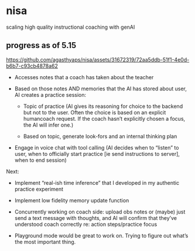 # nisa

scaling high quality instructional coaching with genAI


## progress as of 5.15



https://github.com/agasthyaps/nisa/assets/31672319/72aa5ddb-51f1-4e0d-b6b7-c93cb4878a62



- Accesses notes that a coach has taken about the teacher

- Based on those notes AND memories that the AI has stored about user, AI creates a practice session:

    -  Topic of practice (AI gives its reasoning for choice to the backend but not to the user. Often the choice is based on an explicit humancoach request. If the coach hasn’t explicitly chosen a focus, the AI will infer one.)

    - Based on topic, generate look-fors and an internal thinking plan

- Engage in voice chat with tool calling (AI decides when to “listen” to user, when to officially start practice [ie send instructions to server], when to end session)


Next:

- Implement “real-ish time inference” that I developed in my authentic practice experiment

- Implement low fidelity memory update function

- Concurrently working on coach side: upload obs notes or (maybe) just send a text message with thoughts, and AI will confirm that they’ve understood coach correctly re: action steps/practice focus

- Playground mode would be great to work on. Trying to figure out what’s the most important thing.
